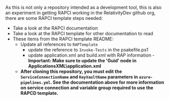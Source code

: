 As this is not only a repository intended as a development tool, this is also an experiment in getting RAPCI working in the RelativityDev github org, there are some RAPCI template steps needed:

* Take a look at the RAPCI documentation
* Take a look at the RAPCI template for other documentation to read
* These items from the RAPCI template README:
  * Update all references to `RAPTemplate`
    * update the reference to `Invoke-Tests` in the psakefile.ps1
    * update application.xml and build.xml with RAP information - **Important: Make sure to update the 'Guid' node in ApplicationsXML\application.xml**
  * **After cloning this repository, you must edit the `ServiceConnectionName` and `KeyVaultName` parameters in `azure-pipelines.yml`. See the documentation above for more information on service connection and variable group required to use the  RAPCD template.**
